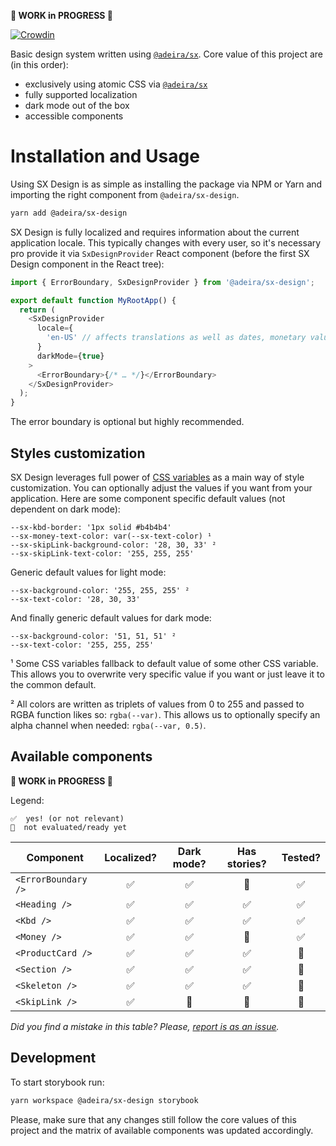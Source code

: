 **🚧 WORK in PROGRESS 🚧**

[![Crowdin](https://badges.crowdin.net/sx-design/localized.svg)](https://crowdin.com/project/sx-design)

Basic design system written using [`@adeira/sx`](https://github.com/adeira/sx). Core value of this project are (in this order):

- exclusively using atomic CSS via [`@adeira/sx`](https://github.com/adeira/sx)
- fully supported localization
- dark mode out of the box
- accessible components

# Installation and Usage

Using SX Design is as simple as installing the package via NPM or Yarn and importing the right component from `@adeira/sx-design`.

```bash
yarn add @adeira/sx-design
```

SX Design is fully localized and requires information about the current application locale. This typically changes with every user, so it's necessary pro provide it via `SxDesignProvider` React component (before the first SX Design component in the React tree):

```js
import { ErrorBoundary, SxDesignProvider } from '@adeira/sx-design';

export default function MyRootApp() {
  return (
    <SxDesignProvider
      locale={
        'en-US' // affects translations as well as dates, monetary values and similar
      }
      darkMode={true}
    >
      <ErrorBoundary>{/* … */}</ErrorBoundary>
    </SxDesignProvider>
  );
}
```

The error boundary is optional but highly recommended.

## Styles customization

SX Design leverages full power of [CSS variables](https://developer.mozilla.org/en-US/docs/Web/CSS/Using_CSS_custom_properties) as a main way of style customization. You can optionally adjust the values if you want from your application. Here are some component specific default values (not dependent on dark mode):

<!-- TODO: generate automatically from the source code? -->

```text
--sx-kbd-border: '1px solid #b4b4b4'
--sx-money-text-color: var(--sx-text-color) ¹
--sx-skipLink-background-color: '28, 30, 33' ²
--sx-skipLink-text-color: '255, 255, 255'
```

Generic default values for light mode:

```text
--sx-background-color: '255, 255, 255' ²
--sx-text-color: '28, 30, 33'
```

And finally generic default values for dark mode:

```text
--sx-background-color: '51, 51, 51' ²
--sx-text-color: '255, 255, 255'
```

¹ Some CSS variables fallback to default value of some other CSS variable. This allows you to overwrite very specific value if you want or just leave it to the common default.

² All colors are written as triplets of values from 0 to 255 and passed to RGBA function likes so: `rgba(--var)`. This allows us to optionally specify an alpha channel when needed: `rgba(--var, 0.5)`.

## Available components

**🚧 WORK in PROGRESS 🚧**

Legend:

```text
✅  yes! (or not relevant)
🧐  not evaluated/ready yet
```

| Component           | Localized? | Dark mode? | Has stories? | Tested? |
| ------------------- | :--------: | :--------: | :----------: | :-----: |
| `<ErrorBoundary />` |     ✅     |     ✅     |      🧐      |   ✅    |
| `<Heading />`       |     ✅     |     ✅     |      ✅      |   ✅    |
| `<Kbd />`           |     ✅     |     ✅     |      ✅      |   ✅    |
| `<Money />`         |     ✅     |     ✅     |      🧐      |   ✅    |
| `<ProductCard />`   |     ✅     |     ✅     |      ✅      |   🧐    |
| `<Section />`       |     ✅     |     ✅     |      ✅      |   🧐    |
| `<Skeleton />`      |     ✅     |     ✅     |      ✅      |   🧐    |
| `<SkipLink />`      |     ✅     |     🧐     |      🧐      |   🧐    |

_Did you find a mistake in this table? Please, [report is as an issue](https://github.com/adeira/universe/issues/new)._

## Development

To start storybook run:

```bash
yarn workspace @adeira/sx-design storybook
```

Please, make sure that any changes still follow the core values of this project and the matrix of available components was updated accordingly.
